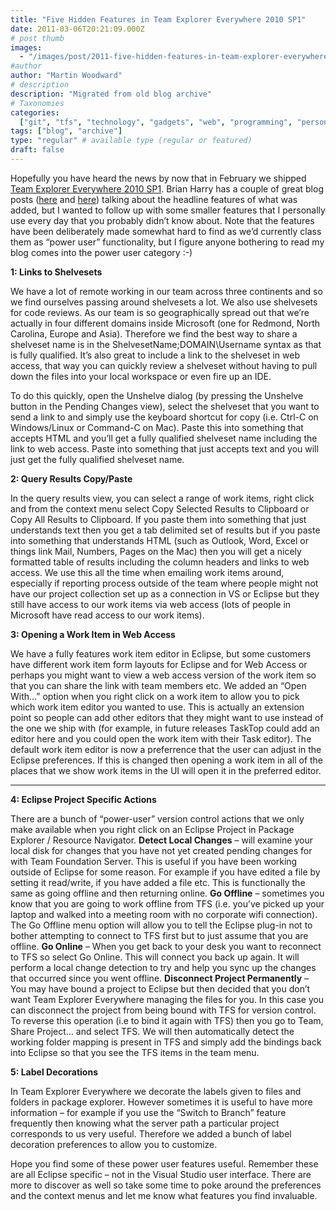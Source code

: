 ```yaml
---
title: "Five Hidden Features in Team Explorer Everywhere 2010 SP1"
date: 2011-03-06T20:21:09.000Z
# post thumb
images:
  - "/images/post/2011-five-hidden-features-in-team-explorer-everywhere-2010-sp1.jpg"
#author
author: "Martin Woodward"
# description
description: "Migrated from old blog archive"
# Taxonomies
categories:
  ["git", "tfs", "technology", "gadgets", "web", "programming", "personal"]
tags: ["blog", "archive"]
type: "regular" # available type (regular or featured)
draft: false
---
```


Hopefully you have heard the news by now that in February we shipped [Team Explorer Everywhere 2010 SP1](http://www.microsoft.com/downloads/en/details.aspx?FamilyID=53c27216-c4f0-48b6-9bed-fe1718a2e3b0). Brian Harry has a couple of great blog posts ([here](http://blogs.msdn.com/b/bharry/archive/2011/02/09/team-explorer-everywhere-2010-sp1-is-available.aspx) and [here](http://blogs.msdn.com/b/bharry/archive/2010/11/03/team-explorer-everywhere-2010-sp1-beta-is-available-for-download.aspx)) talking about the headline features of what was added, but I wanted to follow up with some smaller features that I personally use every day that you probably didn’t know about. Note that the features have been deliberately made somewhat hard to find as we’d currently class them as “power user” functionality, but I figure anyone bothering to read my blog comes into the power user category :-)

**1: Links to Shelvesets**

We have a lot of remote working in our team across three continents and so we find ourselves passing around shelvesets a lot. We also use shelvesets for code reviews. As our team is so geographically spread out that we’re actually in four different domains inside Microsoft (one for Redmond, North Carolina, Europe and Asia). Therefore we find the best way to share a shelveset name is in the ShelvesetName;DOMAIN\Username syntax as that is fully qualified. It’s also great to include a link to the shelveset in web access, that way you can quickly review a shelveset without having to pull down the files into your local workspace or even fire up an IDE.

To do this quickly, open the Unshelve dialog (by pressing the Unshelve button in the Pending Changes view), select the shelveset that you want to send a link to and simply use the keyboard shortcut for copy (i.e. Ctrl-C on Windows/Linux or Command-C on Mac). Paste this into something that accepts HTML and you’ll get a fully qualified shelveset name including the link to web access. Paste into something that just accepts text and you will just get the fully qualified shelveset name.

**2: Query Results Copy/Paste**

In the query results view, you can select a range of work items, right click and from the context menu select Copy Selected Results to Clipboard or Copy All Results to Clipboard. If you paste them into something that just understands text then you get a tab delimited set of results but if you paste into something that understands HTML (such as Outlook, Word, Excel or things link Mail, Numbers, Pages on the Mac) then you will get a nicely formatted table of results including the column headers and links to web access. We use this all the time when emailing work items around, especially if reporting process outside of the team where people might not have our project collection set up as a connection in VS or Eclipse but they still have access to our work items via web access (lots of people in Microsoft have read access to our work items).

**3: Opening a Work Item in Web Access**

We have a fully features work item editor in Eclipse, but some customers have different work item form layouts for Eclipse and for Web Access or perhaps you might want to view a web access version of the work item so that you can share the link with team members etc. We added an “Open With…” option when you right click on a work item to allow you to pick which work item editor you wanted to use. This is actually an extension point so people can add other editors that they might want to use instead of the one we ship with (for example, in future releases TaskTop could add an editor here and you could open the work item with their Task editor). The default work item editor is now a preferrence that the user can adjust in the Eclipse preferences. If this is changed then opening a work item in all of the places that we show work items in the UI will open it in the preferred editor.

---

**4: Eclipse Project Specific Actions**

There are a bunch of “power-user” version control actions that we only make available when you right click on an Eclipse Project in Package Explorer / Resource Navigator. **Detect Local Changes** – will examine your local disk for changes that you have not yet created pending changes for with Team Foundation Server. This is useful if you have been working outside of Eclipse for some reason. For example if you have edited a file by setting it read/write, if you have added a file etc. This is functionally the same as going offline and then returning online. **Go Offline** – sometimes you know that you are going to work offline from TFS (i.e. you’ve picked up your laptop and walked into a meeting room with no corporate wifi connection). The Go Offline menu option will allow you to tell the Eclipse plug-in not to bother attempting to connect to TFS first but to just assume that you are offline. **Go Online** – When you get back to your desk you want to reconnect to TFS so select Go Online. This will connect you back up again. It will perform a local change detection to try and help you sync up the changes that occurred since you went offline. **Disconnect Project Permanently** – You may have bound a project to Eclipse but then decided that you don’t want Team Explorer Everywhere managing the files for you. In this case you can disconnect the project from being bound with TFS for version control. To reverse this operation (i.e to bind it again with TFS) then you go to Team, Share Project… and select TFS. We will then automatically detect the working folder mapping is present in TFS and simply add the bindings back into Eclipse so that you see the TFS items in the team menu.

**5: Label Decorations**

In Team Explorer Everywhere we decorate the labels given to files and folders in package explorer. However sometimes it is useful to have more information – for example if you use the “Switch to Branch” feature frequently then knowing what the server path a particular project corresponds to us very useful. Therefore we added a bunch of label decoration preferences to allow you to customize.

Hope you find some of these power user features useful. Remember these are all Eclipse specific – not in the Visual Studio user interface. There are more to discover as well so take some time to poke around the preferences and the context menus and let me know what features you find invaluable.

